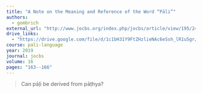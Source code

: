 ```yaml
---
title: "A Note on the Meaning and Reference of the Word “Pāli”"
authors:
  - gombrich
external_url: "http://www.jocbs.org/index.php/jocbs/article/view/195/246"
drive_links:
  - "https://drive.google.com/file/d/1c1bH31Y9FtZHzlieNAc6eSsh_lR1u5gr/view?usp=drivesdk"
course: pali-language
year: 2019
journal: jocbs
volume: 16
pages: "163--166"
---
```


> Can pāḷi be derived from pāṭhya?
